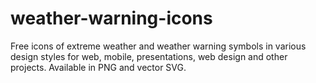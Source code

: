 # weather-warning-icons
Free icons of extreme weather and weather warning symbols in various design styles for web, mobile, presentations, web design and other projects. Available in PNG and vector SVG.
